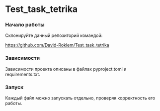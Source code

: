 # Test_task_tetrika

### Начало работы
Склонируйте данный репозиторий командой:

https://github.com/David-Roklem/Test_task_tetrika

### Зависимости
Зависимости проекта описаны в файлах pyproject.toml и requirements.txt.

### Запуск
Каждый файл можно запускать отдельно, проверяя корректность его работы.
